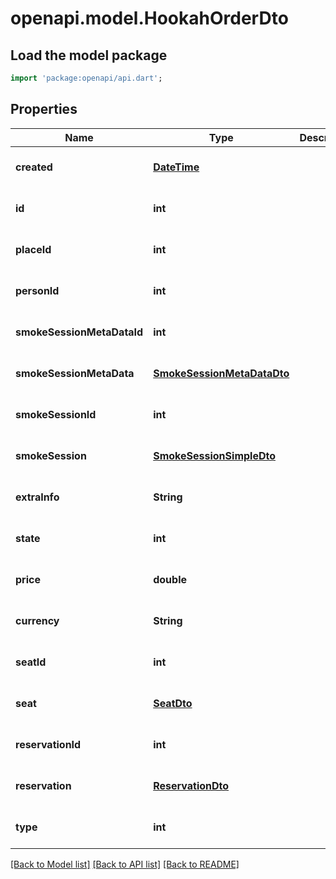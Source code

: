 # openapi.model.HookahOrderDto

## Load the model package
```dart
import 'package:openapi/api.dart';
```

## Properties
Name | Type | Description | Notes
------------ | ------------- | ------------- | -------------
**created** | [**DateTime**](DateTime.md) |  | [optional] [default to null]
**id** | **int** |  | [optional] [default to null]
**placeId** | **int** |  | [optional] [default to null]
**personId** | **int** |  | [optional] [default to null]
**smokeSessionMetaDataId** | **int** |  | [optional] [default to null]
**smokeSessionMetaData** | [**SmokeSessionMetaDataDto**](SmokeSessionMetaDataDto.md) |  | [optional] [default to null]
**smokeSessionId** | **int** |  | [optional] [default to null]
**smokeSession** | [**SmokeSessionSimpleDto**](SmokeSessionSimpleDto.md) |  | [optional] [default to null]
**extraInfo** | **String** |  | [optional] [default to null]
**state** | **int** |  | [optional] [default to null]
**price** | **double** |  | [optional] [default to null]
**currency** | **String** |  | [optional] [default to null]
**seatId** | **int** |  | [optional] [default to null]
**seat** | [**SeatDto**](SeatDto.md) |  | [optional] [default to null]
**reservationId** | **int** |  | [optional] [default to null]
**reservation** | [**ReservationDto**](ReservationDto.md) |  | [optional] [default to null]
**type** | **int** |  | [optional] [default to null]

[[Back to Model list]](../README.md#documentation-for-models) [[Back to API list]](../README.md#documentation-for-api-endpoints) [[Back to README]](../README.md)


